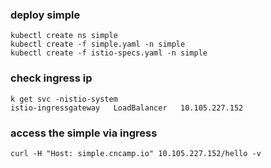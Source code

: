 ### deploy simple
```
kubectl create ns simple
kubectl create -f simple.yaml -n simple
kubectl create -f istio-specs.yaml -n simple
```

### check ingress ip
```
k get svc -nistio-system
istio-ingressgateway   LoadBalancer   10.105.227.152
```

### access the simple via ingress
```
curl -H "Host: simple.cncamp.io" 10.105.227.152/hello -v
```
